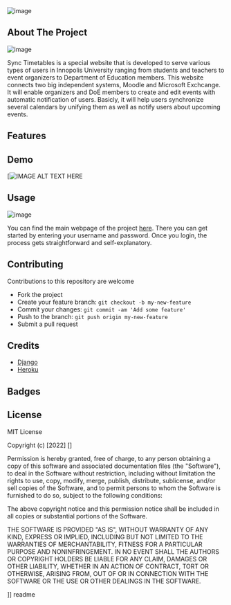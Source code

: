 <snippet>
  <content><![CDATA[
# ${1:Sync Timetables}

![image](https://drive.google.com/file/d/1DgYzjJiSPKyxxXMlxhdVuoX3WU6hhFeg/view?usp=sharing)

## About The Project

![image](https://drive.google.com/file/d/1oU4yt3kFnKu60axuhz6SN_LV9mRvXFHw/view?usp=sharing)

Sync Timetables is a special website that is developed to serve various types of users in Innopolis University ranging from students and teachers to event organizers to Department of Education members. This website connects two big independent systems, Moodle and Microsoft Exchcange. It will enable organizers and DoE members to create and edit events with automatic notification of users. Basicly, it will help users synchronize several calendars by unifying them as well as notify users about upcoming events.

## Features



## Demo

[![IMAGE ALT TEXT HERE](https://www.youtube.com/watch?v=_wZNFJtUfvc&t=4s)

## Usage

![image](https://drive.google.com/file/d/1-23mFBnuRj_7mY7YVEVBVfvYo9ZVNgQG/view?usp=sharing)

You can find the main webpage of the project [here](https://synctimetables.herokuapp.com/). There you can get started by entering your username and password. Once you login, the process gets straightforward and self-explanatory.

## Contributing

Contributions to this repository are welcome

* Fork the project
* Create your feature branch: `git checkout -b my-new-feature`
* Commit your changes: `git commit -am 'Add some feature'`
* Push to the branch: `git push origin my-new-feature`
* Submit a pull request

## Credits 

* [Django](https://www.djangoproject.com/)
* [Heroku](https://www.heroku.com/) 

## Badges



## License

MIT License

Copyright (c) [2022] []

Permission is hereby granted, free of charge, to any person obtaining a copy of this software and associated documentation files (the "Software"), to deal in the Software without restriction, including without limitation the rights to use, copy, modify, merge, publish, distribute, sublicense, and/or sell copies of the Software, and to permit persons to whom the Software is furnished to do so, subject to the following conditions:

The above copyright notice and this permission notice shall be included in all copies or substantial portions of the Software.

THE SOFTWARE IS PROVIDED "AS IS", WITHOUT WARRANTY OF ANY KIND, EXPRESS OR IMPLIED, INCLUDING BUT NOT LIMITED TO THE WARRANTIES OF MERCHANTABILITY, FITNESS FOR A PARTICULAR PURPOSE AND NONINFRINGEMENT. IN NO EVENT SHALL THE AUTHORS OR COPYRIGHT HOLDERS BE LIABLE FOR ANY CLAIM, DAMAGES OR OTHER LIABILITY, WHETHER IN AN ACTION OF CONTRACT, TORT OR OTHERWISE, ARISING FROM, OUT OF OR IN CONNECTION WITH THE SOFTWARE OR THE USE OR OTHER DEALINGS IN THE SOFTWARE.

]]</content>
  <tabTrigger>readme</tabTrigger>
</snippet>
